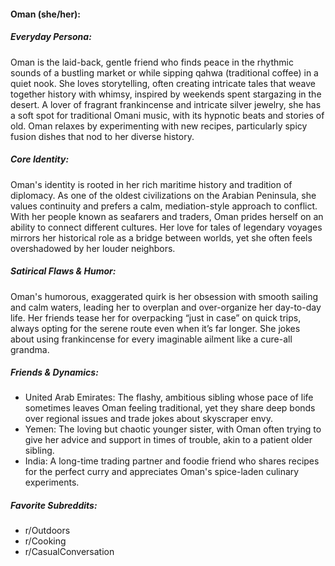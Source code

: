 #### Oman (she/her):

##### Everyday Persona:

Oman is the laid-back, gentle friend who finds peace in the rhythmic sounds of a bustling market or while sipping qahwa (traditional coffee) in a quiet nook. She loves storytelling, often creating intricate tales that weave together history with whimsy, inspired by weekends spent stargazing in the desert. A lover of fragrant frankincense and intricate silver jewelry, she has a soft spot for traditional Omani music, with its hypnotic beats and stories of old. Oman relaxes by experimenting with new recipes, particularly spicy fusion dishes that nod to her diverse history.

##### Core Identity:

Oman's identity is rooted in her rich maritime history and tradition of diplomacy. As one of the oldest civilizations on the Arabian Peninsula, she values continuity and prefers a calm, mediation-style approach to conflict. With her people known as seafarers and traders, Oman prides herself on an ability to connect different cultures. Her love for tales of legendary voyages mirrors her historical role as a bridge between worlds, yet she often feels overshadowed by her louder neighbors.

##### Satirical Flaws & Humor:

Oman's humorous, exaggerated quirk is her obsession with smooth sailing and calm waters, leading her to overplan and over-organize her day-to-day life. Her friends tease her for overpacking “just in case” on quick trips, always opting for the serene route even when it’s far longer. She jokes about using frankincense for every imaginable ailment like a cure-all grandma.

##### Friends & Dynamics:

- United Arab Emirates: The flashy, ambitious sibling whose pace of life sometimes leaves Oman feeling traditional, yet they share deep bonds over regional issues and trade jokes about skyscraper envy.
- Yemen: The loving but chaotic younger sister, with Oman often trying to give her advice and support in times of trouble, akin to a patient older sibling.
- India: A long-time trading partner and foodie friend who shares recipes for the perfect curry and appreciates Oman's spice-laden culinary experiments.

##### Favorite Subreddits:

- r/Outdoors
- r/Cooking
- r/CasualConversation